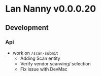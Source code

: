 # Lan Nanny v0.0.0.20

## Development
### Api
 - work on `/scan-submit`
   - Adding Scan entity
   - Verify vendor scanving/ selection
   - Fix issue with DevMac